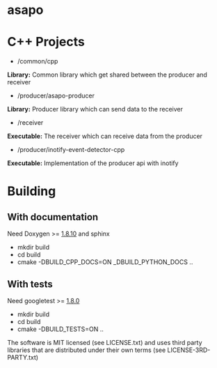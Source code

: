 # asapo

# C++ Projects
 
 - /common/cpp
 
 **Library:** Common library which get shared between the producer and receiver 
 
 - /producer/asapo-producer
 
 **Library:** Producer library which can send data to the receiver
 
 - /receiver
 
 **Executable:** The receiver which can receive data from the producer
  
 - /producer/inotify-event-detector-cpp
 
 **Executable:** Implementation of the producer api with inotify


# Building

## With documentation

Need Doxygen >= [1.8.10](https://github.com/doxygen/doxygen/releases/tag/Release_1_8_11)
and sphinx

 - mkdir build
 - cd build
 - cmake -DBUILD_CPP_DOCS=ON _DBUILD_PYTHON_DOCS ..

## With tests

Need googletest >= [1.8.0](https://github.com/google/googletest/releases/tag/release-1.8.0)

 - mkdir build
 - cd build
 - cmake -DBUILD_TESTS=ON ..

The software is MIT licensed (see LICENSE.txt) and uses third party libraries that are distributed under their own terms
(see LICENSE-3RD-PARTY.txt)